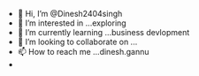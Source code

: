 - 👋 Hi, I’m @Dinesh2404singh
- 👀 I’m interested in ...exploring
- 🌱 I’m currently learning ...business devlopment
- 💞️ I’m looking to collaborate on ...
- 📫 How to reach me ...dinesh.gannu
-

<!---
Dinesh2404singh/Dinesh2404singh is a ✨ special ✨ repository because its `README.md` (this file) appears on your GitHub profile.
You can click the Preview link to take a look at your changes.
--->
